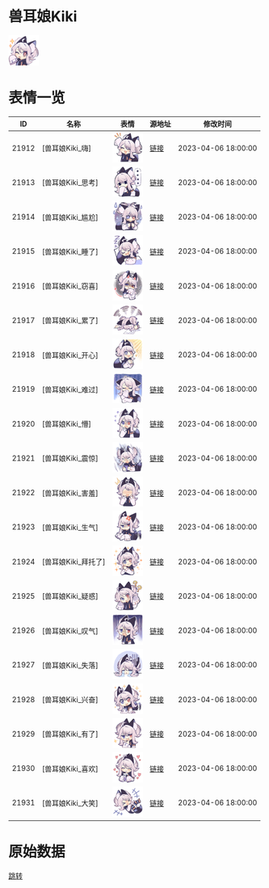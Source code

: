 # 兽耳娘Kiki

<img src="./cover.png" height="60" alt="cover" />

# 表情一览

|ID|名称|表情|源地址|修改时间|
|----|----|----|----|----|
|21912|[兽耳娘Kiki_嗨]|<img src="./pic/021912_%5B兽耳娘Kiki_嗨%5D.png" height="60" alt="嗨"/>|[链接](https://i0.hdslb.com/bfs/garb/dc5b712278bb2fccf969e5c5cc257c91520421bc.png)|2023-04-06 18:00:00|
|21913|[兽耳娘Kiki_思考]|<img src="./pic/021913_%5B兽耳娘Kiki_思考%5D.png" height="60" alt="思考"/>|[链接](https://i0.hdslb.com/bfs/garb/086c49fbd9edeb73abe57f17aa1655ea83f27ae6.png)|2023-04-06 18:00:00|
|21914|[兽耳娘Kiki_尴尬]|<img src="./pic/021914_%5B兽耳娘Kiki_尴尬%5D.png" height="60" alt="尴尬"/>|[链接](https://i0.hdslb.com/bfs/garb/c508f3e0cbbdd39c5df06f69953f16d3a58457e5.png)|2023-04-06 18:00:00|
|21915|[兽耳娘Kiki_睡了]|<img src="./pic/021915_%5B兽耳娘Kiki_睡了%5D.png" height="60" alt="睡了"/>|[链接](https://i0.hdslb.com/bfs/garb/2ecc090d7b2af2dd7a717b0ffdc5f04361537830.png)|2023-04-06 18:00:00|
|21916|[兽耳娘Kiki_窃喜]|<img src="./pic/021916_%5B兽耳娘Kiki_窃喜%5D.png" height="60" alt="窃喜"/>|[链接](https://i0.hdslb.com/bfs/garb/db10ce687e17d6018493ead1a5cadabf6a9e560d.png)|2023-04-06 18:00:00|
|21917|[兽耳娘Kiki_累了]|<img src="./pic/021917_%5B兽耳娘Kiki_累了%5D.png" height="60" alt="累了"/>|[链接](https://i0.hdslb.com/bfs/garb/537e6e8e03368d13b8d81b25a680bd07f5e856c9.png)|2023-04-06 18:00:00|
|21918|[兽耳娘Kiki_开心]|<img src="./pic/021918_%5B兽耳娘Kiki_开心%5D.png" height="60" alt="开心"/>|[链接](https://i0.hdslb.com/bfs/garb/702436fa4698c277be48eb67fae797c89b296bef.png)|2023-04-06 18:00:00|
|21919|[兽耳娘Kiki_难过]|<img src="./pic/021919_%5B兽耳娘Kiki_难过%5D.png" height="60" alt="难过"/>|[链接](https://i0.hdslb.com/bfs/garb/bb45c43ca6ff6c5d65aaf0ad4a78c53858d79a79.png)|2023-04-06 18:00:00|
|21920|[兽耳娘Kiki_懵]|<img src="./pic/021920_%5B兽耳娘Kiki_懵%5D.png" height="60" alt="懵"/>|[链接](https://i0.hdslb.com/bfs/garb/f5a3601d38c75097257581f93ac59370b356d45d.png)|2023-04-06 18:00:00|
|21921|[兽耳娘Kiki_震惊]|<img src="./pic/021921_%5B兽耳娘Kiki_震惊%5D.png" height="60" alt="震惊"/>|[链接](https://i0.hdslb.com/bfs/garb/d6fbbca502b8cfe853b401fb5e7b1d7e816f6f3c.png)|2023-04-06 18:00:00|
|21922|[兽耳娘Kiki_害羞]|<img src="./pic/021922_%5B兽耳娘Kiki_害羞%5D.png" height="60" alt="害羞"/>|[链接](https://i0.hdslb.com/bfs/garb/df4d9f73156a60147eecb7a5f8baa28361500312.png)|2023-04-06 18:00:00|
|21923|[兽耳娘Kiki_生气]|<img src="./pic/021923_%5B兽耳娘Kiki_生气%5D.png" height="60" alt="生气"/>|[链接](https://i0.hdslb.com/bfs/garb/6387f8b32c39ded97208e9e39510af74d486713e.png)|2023-04-06 18:00:00|
|21924|[兽耳娘Kiki_拜托了]|<img src="./pic/021924_%5B兽耳娘Kiki_拜托了%5D.png" height="60" alt="拜托了"/>|[链接](https://i0.hdslb.com/bfs/garb/f27b6fcd8e584fe03b03307faf4e4e51a025480d.png)|2023-04-06 18:00:00|
|21925|[兽耳娘Kiki_疑惑]|<img src="./pic/021925_%5B兽耳娘Kiki_疑惑%5D.png" height="60" alt="疑惑"/>|[链接](https://i0.hdslb.com/bfs/garb/c030e4351c57b280e52f0bcf8a46691852fbdc64.png)|2023-04-06 18:00:00|
|21926|[兽耳娘Kiki_叹气]|<img src="./pic/021926_%5B兽耳娘Kiki_叹气%5D.png" height="60" alt="叹气"/>|[链接](https://i0.hdslb.com/bfs/garb/9d8d17c475ef35c1ab70c70a3b3de5386205cd9e.png)|2023-04-06 18:00:00|
|21927|[兽耳娘Kiki_失落]|<img src="./pic/021927_%5B兽耳娘Kiki_失落%5D.png" height="60" alt="失落"/>|[链接](https://i0.hdslb.com/bfs/garb/b40fde933a4d82acb70c5bfcdb262f6778645a4c.png)|2023-04-06 18:00:00|
|21928|[兽耳娘Kiki_兴奋]|<img src="./pic/021928_%5B兽耳娘Kiki_兴奋%5D.png" height="60" alt="兴奋"/>|[链接](https://i0.hdslb.com/bfs/garb/ebf7cddf0ee99698fc0baf7fbcc1e05031d3a185.png)|2023-04-06 18:00:00|
|21929|[兽耳娘Kiki_有了]|<img src="./pic/021929_%5B兽耳娘Kiki_有了%5D.png" height="60" alt="有了"/>|[链接](https://i0.hdslb.com/bfs/garb/e5e433b162c962c6ee42c7935bf479e09b7fc656.png)|2023-04-06 18:00:00|
|21930|[兽耳娘Kiki_喜欢]|<img src="./pic/021930_%5B兽耳娘Kiki_喜欢%5D.png" height="60" alt="喜欢"/>|[链接](https://i0.hdslb.com/bfs/garb/023a8c1b59e394153f31d7c0b7b1840485639768.png)|2023-04-06 18:00:00|
|21931|[兽耳娘Kiki_大笑]|<img src="./pic/021931_%5B兽耳娘Kiki_大笑%5D.png" height="60" alt="大笑"/>|[链接](https://i0.hdslb.com/bfs/garb/78e387e3e9f0006c98f69ab94f0ee893c46c4f08.png)|2023-04-06 18:00:00|

# 原始数据

[跳转](./raw.json)

